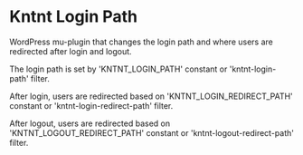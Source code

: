 # Kntnt Login Path

WordPress mu-plugin that changes the login path and where users are redirected after login and logout.

The login path is set by 'KNTNT_LOGIN_PATH' constant or 'kntnt-login-path' filter.

After login, users are redirected based on 'KNTNT_LOGIN_REDIRECT_PATH' constant or 'kntnt-login-redirect-path' filter.

After logout, users are redirected based on 'KNTNT_LOGOUT_REDIRECT_PATH' constant or 'kntnt-logout-redirect-path' filter.